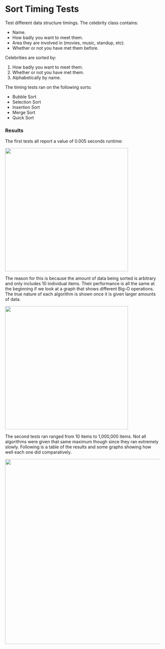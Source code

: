 # Sort Timing Tests
Test different data structure timings.
The celebrity class contains:

* Name.
* How badly you want to meet them.
* Area they are involved in (movies, music, standup, etc).
* Whether or not you have met them before.

Celebrities are sorted by:

1. How badly you want to meet them.
2. Whether or not you have met them.
3. Alphabetically by name.

The timing tests ran on the following sorts:

* Bubble Sort
* Selection Sort
* Insertion Sort
* Merge Sort
* Quick Sort

### Results

The first tests all report a value of 0.005 seconds runtime:

<img src="http://i64.tinypic.com/2dlumaw.png" width=400/>

The reason for this is because the amount of data being sorted is arbitrary and only includes 10 individual items. Their performance is all the same at the beginning if we look at a graph that shows different Big-O operations. The true nature of each algorithm is shown once it is given larger amounts of data.

<img src="http://i65.tinypic.com/118zw1v.png" width=400/>

The second tests ran ranged from 10 items to 1,000,000 items. Not all algorithms were given that same maximum though since they ran extremely slowly. Following is a table of the results and some graphs showing how well each one did comparatively.

<img src="http://i63.tinypic.com/jgtpw6.png" width=600/>
